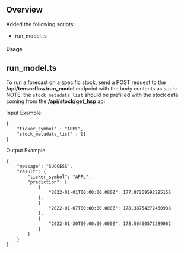 ## Overview
Added the following scripts:
- run_model.ts


#### Usage
## run_model.ts
To run a forecast on a specific stock, send a POST request to the **/api/tensorflow/run_model** endpoint with the body contents as such:
NOTE: the `stock_metadata_list` should be prefilled with the stock data coming from the **/api/stock/get_hsp** api

Input Example: 

```
{
    "ticker_symbol" : "APPL",
    "stock_metadata_list" : []
}
```

Output Example:
```
{
    "message": "SUCCESS",
    "result": {
        "ticker_symbol": "APPL",
        "prediction": [
            {
                "2022-01-01T00:00:00.000Z": 177.87269592285156
            },
            {
                "2022-01-07T00:00:00.000Z": 178.38754272460938
            },
            {
                "2022-01-30T00:00:00.000Z": 178.56460571289062
            }
        ]
    }
}
```